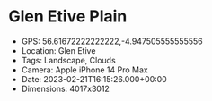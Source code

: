 # Glen Etive Plain

- GPS: 56.61672222222222,-4.947505555555556
- Location: Glen Etive
- Tags: Landscape, Clouds
- Camera: Apple iPhone 14 Pro Max
- Date: 2023-02-21T16:15:26.000+00:00
- Dimensions: 4017x3012
